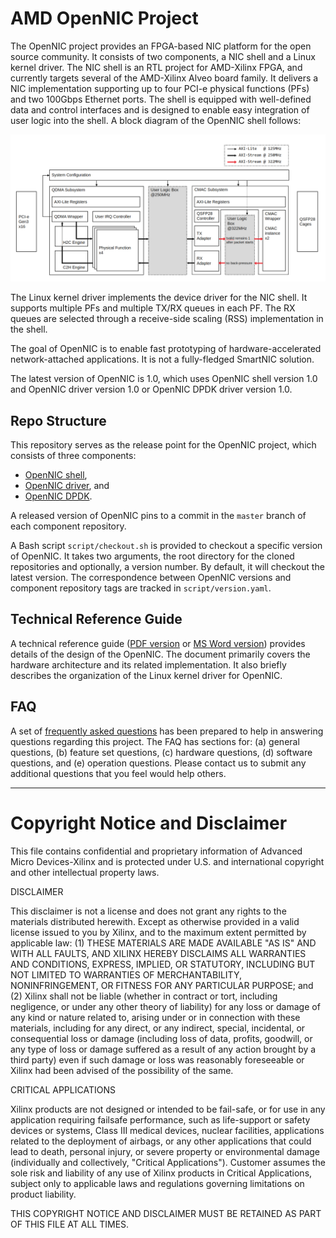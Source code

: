 # AMD OpenNIC Project

The OpenNIC project provides an FPGA-based NIC platform for the open source
community.  It consists of two components, a NIC shell and a Linux kernel
driver.  The NIC shell is an RTL project for AMD-Xilinx FPGA, and currently targets
several of the AMD-Xilinx Alveo board family.  It delivers a NIC implementation
supporting up to four PCI-e physical functions (PFs) and two 100Gbps Ethernet
ports.  The shell is equipped with well-defined data and control interfaces and
is designed to enable easy integration of user logic into the shell.  A block
diagram of the OpenNIC shell follows:

![](open_nic_shell.png)

The Linux kernel driver implements the device driver for the NIC shell. It
supports multiple PFs and multiple TX/RX queues in each PF.  The RX queues are
selected through a receive-side scaling (RSS) implementation in the shell.

The goal of OpenNIC is to enable fast prototyping of hardware-accelerated
network-attached applications.  It is not a fully-fledged SmartNIC solution.

The latest version of OpenNIC is 1.0, which uses OpenNIC shell version 1.0 and
OpenNIC driver version 1.0 or OpenNIC DPDK driver version 1.0.

## Repo Structure

This repository serves as the release point for the OpenNIC project, which
consists of three components:
   - [OpenNIC shell](https://github.com/Xilinx/open-nic-shell.git),
   - [OpenNIC driver](https://github.com/Xilinx/open-nic-driver.git), and
   - [OpenNIC DPDK](https://github.com/Xilinx/open-nic-dpdk.git).

A released version of OpenNIC pins to a commit in the `master` branch of each component repository.

A Bash script `script/checkout.sh` is provided to checkout a specific version of
OpenNIC.  It takes two arguments, the root directory for the cloned repositories
and optionally, a version number.  By default, it will checkout the latest
version.  The correspondence between OpenNIC versions and component repository
tags are tracked in `script/version.yaml`.

## Technical Reference Guide

A technical reference guide ([PDF version](https://github.com/Xilinx/open-nic/blob/main/OpenNIC_manual.pdf)
or [MS Word version](https://github.com/Xilinx/open-nic/blob/main/OpenNIC_manual.docx)) provides details of
the design of the OpenNIC.  The document primarily covers the hardware architecture and its related
implementation.  It also briefly describes the organization of the Linux kernel driver for OpenNIC.

## FAQ

A set of [frequently asked questions](https://github.com/Xilinx/open-nic/blob/main/FAQ.md)
has been prepared to help in answering questions regarding this project.  The FAQ has sections for:
(a) general questions, (b) feature set questions, (c) hardware questions, (d) software questions, and
(e) operation questions.  Please contact us to submit any additional questions that you feel would help others.

---

# Copyright Notice and Disclaimer

This file contains confidential and proprietary information of Advanced Micro 
Devices-Xilinx and is protected under U.S. and international copyright and other 
intellectual property laws.

DISCLAIMER

This disclaimer is not a license and does not grant any rights to the materials
distributed herewith.  Except as otherwise provided in a valid license issued to
you by Xilinx, and to the maximum extent permitted by applicable law: (1) THESE
MATERIALS ARE MADE AVAILABLE "AS IS" AND WITH ALL FAULTS, AND XILINX HEREBY
DISCLAIMS ALL WARRANTIES AND CONDITIONS, EXPRESS, IMPLIED, OR STATUTORY,
INCLUDING BUT NOT LIMITED TO WARRANTIES OF MERCHANTABILITY, NONINFRINGEMENT, OR
FITNESS FOR ANY PARTICULAR PURPOSE; and (2) Xilinx shall not be liable (whether
in contract or tort, including negligence, or under any other theory of
liability) for any loss or damage of any kind or nature related to, arising
under or in connection with these materials, including for any direct, or any
indirect, special, incidental, or consequential loss or damage (including loss
of data, profits, goodwill, or any type of loss or damage suffered as a result
of any action brought by a third party) even if such damage or loss was
reasonably foreseeable or Xilinx had been advised of the possibility of the
same.

CRITICAL APPLICATIONS

Xilinx products are not designed or intended to be fail-safe, or for use in any
application requiring failsafe performance, such as life-support or safety
devices or systems, Class III medical devices, nuclear facilities, applications
related to the deployment of airbags, or any other applications that could lead
to death, personal injury, or severe property or environmental damage
(individually and collectively, "Critical Applications"). Customer assumes the
sole risk and liability of any use of Xilinx products in Critical Applications,
subject only to applicable laws and regulations governing limitations on product
liability.

THIS COPYRIGHT NOTICE AND DISCLAIMER MUST BE RETAINED AS PART OF THIS FILE AT
ALL TIMES.
